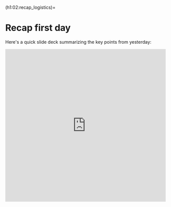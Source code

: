 (h1:02:recap_logistics)=
# Recap first day

Here's a quick slide deck summarizing the key points from yesterday:

<iframe src="https://docs.google.com/presentation/d/e/2PACX-1vRvkyGLjhpF1sQhifdSHAKeb2-cyyv3y9rrzdC4bXo5qfJM1NOxT0_TbFbls4DpytHOZKyQqdSjgXwk/embed?start=false&loop=false&delayms=3000" frameborder="0" width="100%" height="480" allowfullscreen="true" mozallowfullscreen="true" webkitallowfullscreen="true"></iframe>


